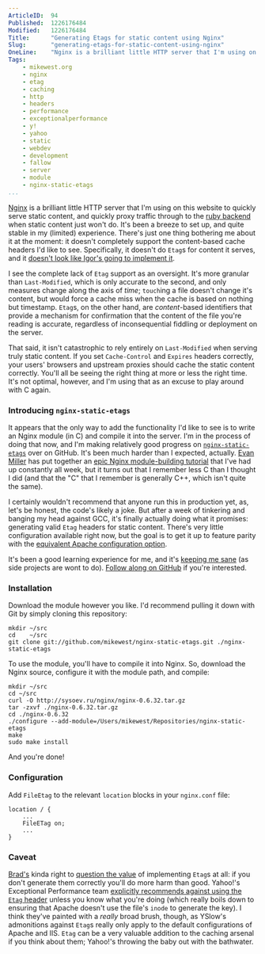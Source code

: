 ```yaml
---
ArticleID:  94
Published:  1226176484
Modified:   1226176484
Title:      "Generating Etags for static content using Nginx"
Slug:       "generating-etags-for-static-content-using-nginx"
OneLine:    "Nginx is a brilliant little HTTP server that I'm using on this website to quickly serve static content.  It bothers me a (very) little that it doesn't correctly generate Etag headers for static content, however.  I'm attempting to remedy that oversight by releasing an Nginx module: `nginx-static-etags`."
Tags:       
    - mikewest.org
    - nginx
    - etag
    - caching
    - http
    - headers
    - performance
    - exceptionalperformance
    - y!
    - yahoo
    - static
    - webdev
    - development
    - fallow
    - server
    - module
    - nginx-static-etags
...
```

[Nginx][] is a brilliant little HTTP server that I'm using on this website to quickly serve static content, and quickly proxy traffic through to the [ruby backend][fallow] when static content just won't do.  It's been a breeze to set up, and quite stable in my (limited) experience.  There's just one thing bothering me about it at the moment: it doesn't completely support the content-based cache headers I'd like to see.  Specifically, it doesn't do `Etag`s for content it serves, and it [doesn't look like Igor's going to implement it][igor].

I see the complete lack of `Etag` support as an oversight.  It's more granular than `Last-Modified`, which is only accurate to the second, and only measures change along the axis of _time_; `touch`ing a file doesn't change it's content, but would force a cache miss when the cache is based on nothing but timestamp.  `Etag`s, on the other hand, are _content_-based identifiers that provide a mechanism for confirmation that the content of the file you're reading is accurate, regardless of inconsequential fiddling or deployment on the server.

That said, it isn't catastrophic to rely entirely on `Last-Modified` when serving truly static content.  If you set `Cache-Control` and `Expires` headers correctly, your users' browsers and upstream proxies should cache the static content correctly.  You'll all be seeing the right thing at more or less the right time.  It's not optimal, however, and I'm using that as an excuse to play around with C again.

### Introducing `nginx-static-etags`

It appears that the only way to add the functionality I'd like to see is to write an Nginx module (in C) and compile it into the server.  I'm in the process of doing that now, and I'm making relatively good progress on [`nginx-static-etags`][module] over on GitHub.  It's been much harder than I expected, actually.  [Evan Miller][evan] has put together an [epic Nginx module-building tutorial][module] that I've had up constantly all week, but it turns out that I remember less C than I thought I did (and that the "C" that I remember is generally C++, which isn't quite the same).

I certainly wouldn't recommend that anyone run this in production yet, as, let's be honest, the code's likely a joke.  But after a week of tinkering and banging my head against GCC, it's finally actually doing what it promises: generating valid `Etag` headers for static content.  There's very little configuration available right now, but the goal is to get it up to feature parity with the [equivalent Apache configuration option][apache].

It's been a good learning experience for me, and it's [keeping me sane][sanity] (as side projects are wont to do).  [Follow along on GitHub][github] if you're interested.

### Installation

Download the module however you like.  I'd recommend pulling it down with Git by simply cloning this repository:

    mkdir ~/src
    cd    ~/src
    git clone git://github.com/mikewest/nginx-static-etags.git ./nginx-static-etags

To use the module, you'll have to compile it into Nginx.  So, download the Nginx source, configure it with the module path, and compile:

    mkdir ~/src
    cd ~/src
    curl -O http://sysoev.ru/nginx/nginx-0.6.32.tar.gz
    tar -zxvf ./nginx-0.6.32.tar.gz
    cd ./nginx-0.6.32
    ./configure --add-module=/Users/mikewest/Repositories/nginx-static-etags
    make
    sudo make install
    
And you're done!

### Configuration

Add `FileEtag` to the relevant `location` blocks in your `nginx.conf` file:

    location / {
        ...
        FileETag on;
        ...
    }

### Caveat

[Brad's][intranation] kinda right to [question the value][comment] of implementing `Etag`s at all: if you don't generate them correctly you'll do more harm than good.  Yahoo!'s Exceptional Performance team [explicitly recommends against using the `Etag` header][yahoo] unless you know what you're doing (which really boils down to ensuring that Apache doesn't use the file's `inode` to generate the key).  I think they've painted with a _really_ broad brush, though, as YSlow's admonitions against `Etag`s really only apply to the default configurations of Apache and IIS.  `Etag` can be a very valuable addition to the caching arsenal if you think about them; Yahoo!'s throwing the baby out with the bathwater. 

[nginx]:    http://nginx.net/
[fallow]:   http://github.com/mikewest/fallow/tree
[igor]:     http://markmail.org/message/xiungpgciwvocl4w
[yahoo]:    http://developer.yahoo.com/performance/rules.html#etags
[github]:   http://github.com/mikewest/nginx-static-etags/tree
[evan]:     http://emiller.info/
[module]:   http://emiller.info/nginx-modules-guide.html
[apache]:   http://httpd.apache.org/docs/1.3/mod/core.html#fileetag
[sanity]:   /2008/10/fallow-fields-and-new-beginnings
[comment]:  http://github.com/mikewest/nginx-static-etags/commit/7dc32e124a8ba70d7bab733d68a8ef75f1b7d3b8#comments
[intranation]: http://intranation.com/